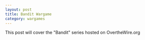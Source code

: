 ```yaml
---
layout: post
title: Bandit Wargame
category: wargames
---
```


This post will cover the "Bandit" series hosted on OvertheWire.org
